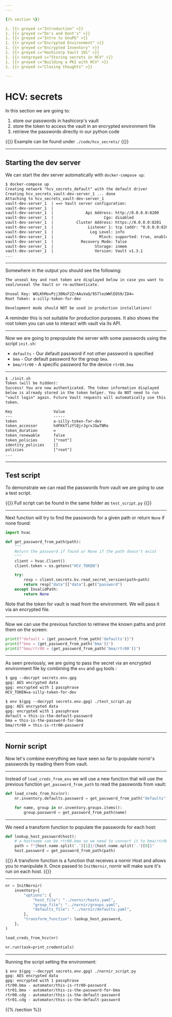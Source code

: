 ```yaml
---
---

{{% section %}}

1. {{< greyed c="Introduction" >}}
1. {{< greyed c="Do's and Dont's" >}}
1. {{< greyed c="Intro to GnuPG" >}}
1. {{< greyed c="Encrypted Environment" >}}
1. {{< greyed c="Encrypted Inventory" >}}
1. {{< greyed c="Hashicorp Vault 101" >}}
1. {{< notgreyed c="Storing secrets in HCV" >}}
1. {{< greyed c="Building a PKI with HCV" >}}
1. {{< greyed c="Closing thoughts" >}}

---
```


# HCV: secrets

In this section we are going to:

1. store our passwords in hashicorp's vault
2. store the token to access the vault in an encrypted environment file
3. retrieve the passwords directly in our python code

{{<box class="bs-callout bs-callout-info">}}
Example can be found under <code>./code/hcv_secrets/</code>
{{</box>}}

---

## Starting the dev server

We can start the dev server automatically with `docker-compose up`:

``` txt
$ docker-compose up
Creating network "hcv_secrets_default" with the default driver
Creating hcv_secrets_vault-dev-server_1 ... done
Attaching to hcv_secrets_vault-dev-server_1
vault-dev-server_1  | ==> Vault server configuration:
vault-dev-server_1  |
vault-dev-server_1  |              Api Address: http://0.0.0.0:8200
vault-dev-server_1  |                      Cgo: disabled
vault-dev-server_1  |          Cluster Address: https://0.0.0.0:8201
vault-dev-server_1  |               Listener 1: tcp (addr: "0.0.0.0:8200", cluster addres...
vault-dev-server_1  |                Log Level: info
vault-dev-server_1  |                    Mlock: supported: true, enabled: false
vault-dev-server_1  |            Recovery Mode: false
vault-dev-server_1  |                  Storage: inmem
vault-dev-server_1  |                  Version: Vault v1.3.1
...
```

---

Somewhere in the output you should see the following:

``` txt
The unseal key and root token are displayed below in case you want to
seal/unseal the Vault or re-authenticate.

Unseal Key: WOLKhMovPzj30NsF2ZrAAuVaQ/957lezWWlEOS9/ID4=
Root Token: a-silly-token-for-dev

Development mode should NOT be used in production installations!
```

A reminder this is not suitable for production purposes. It also shows the root token you can use to interact with vault via its API.

---

Now we are going to prepopulate the server with some passwords using the script `init.sh`:

- `defaults` - Our default password if not other password is specified
- `bma` - Our default password for the group `bma`.
- `bma/rtr00` - A specific password for the device `rtr00.bma`

---

``` txt
$ ./init.sh
Token (will be hidden):
Success! You are now authenticated. The token information displayed
below is already stored in the token helper. You do NOT need to run
"vault login" again. Future Vault requests will automatically use this
token.

Key                  Value
---                  -----
token                a-silly-token-for-dev
token_accessor       h4FKkTlzYlQjrJgrvJGwTNRo
token_duration       ∞
token_renewable      false
token_policies       ["root"]
identity_policies    []
policies             ["root"]
...
```

---

## Test script

To demonstrate we can read the passwords from vault we are going to use a test script.

{{<box class="bs-callout bs-callout-info">}}
Full script can be found in the same folder as <code>test_script.py</code>
{{</box>}}

---

Next function will try to find the passwords for a given path or return `None` if none found:

``` python
import hvac

def get_password_from_path(path):
    """
    Return the password if found or None if the path doesn't exist
    """
    client = hvac.Client()
    client.token = os.getenv("HCV_TOKEN")

    try:
        resp = client.secrets.kv.read_secret_version(path=path)
        return resp["data"]["data"].get("password")
    except InvalidPath:
        return None
```

Note that the token for vault is read from the environment. We will pass it via an encrypted file.

---

Now we can use the previous function to retrieve the known paths and print them on the screen:


``` python
print(f"default = {get_password_from_path('defaults')}")
print(f"bma = {get_password_from_path('bma')}")
print(f"bma/rtr00 = {get_password_from_path('bma/rtr00')}")

```

---

As seen previously, we are going to pass the secret via an encrypted environment file by combining the `env` and `gpg` tools :

``` txt
$ gpg --decrypt secrets.env.gpg
gpg: AES encrypted data
gpg: encrypted with 1 passphrase
HCV_TOKEN=a-silly-token-for-dev

$ env $(gpg --decrypt secrets.env.gpg) ./test_script.py
gpg: AES encrypted data
gpg: encrypted with 1 passphrase
default = this-is-the-default-password
bma = this-is-the-password-for-bma
bma/rtr00 = this-is-rtr00-password
```

---

## Nornir script

Now let's combine everything we have seen so far to populate nornir's passwords by reading them from vault.

---

Instead of `load_creds_from_env` we will use a new function that will use the previous function `get_password_from_path` to read the passwords from vault:

``` python
def load_creds_from_hcv(nr):
    nr.inventory.defaults.password = get_password_from_path("defaults")

    for name, group in nr.inventory.groups.items():
        group.password = get_password_from_path(name)
```

---

We need a transform function to populate the passwords for each host:

``` python
def lookup_host_password(host):
    # a hostname can be rtr00.bma so we need to convert it to bma/rtr00
    path = f"{host.name.split('.')[1]}/{host.name.split('.')[0]}"
    host.password = get_password_from_path(path)
```

{{<box class="bs-callout bs-callout-info">}}
A transform function is a function that receives a nornir Host and allows you to manipulate it. Once passed to <code>InitNornir</code>, nornir will make sure it's run on each host.
{{</box>}}

---

``` python
nr = InitNornir(
    inventory={
        "options": {
            "host_file": "../nornir/hosts.yaml",
            "group_file": "../nornir/groups.yaml",
            "defaults_file": "../nornir/defaults.yaml",
        },
        "transform_function": lookup_host_password,
    },
)

load_creds_from_hcv(nr)

nr.run(task=print_credentials)
```

---

Running the script setting the environment:

``` txt
$ env $(gpg --decrypt secrets.env.gpg) ./nornir_script.py
gpg: AES encrypted data
gpg: encrypted with 1 passphrase
rtr00.bma - automator/this-is-rtr00-password
rtr01.bma - automator/this-is-the-password-for-bma
rtr00.cdg - automator/this-is-the-default-password
rtr01.cdg - automator/this-is-the-default-password
```

{{% /section %}}
